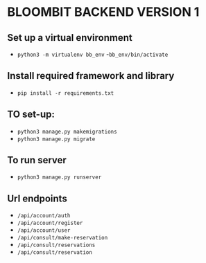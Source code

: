 # BLOOMBIT BACKEND VERSION 1

## Set up a virtual environment
 - ```python3 -m virtualenv bb_env```
 -```bb_env/bin/activate```

## Install required framework and library
 - ```pip install -r requirements.txt```

## TO set-up:
 - ```python3 manage.py makemigrations```
 - ```python3 manage.py migrate```

## To run server
 - ```python3 manage.py runserver```


## Url endpoints
 - ```/api/account/auth```
 - ```/api/account/register```
 - ```/api/account/user```
 - ```/api/consult/make-reservation```
 - ```/api/consult/reservations```
 - ```/api/consult/reservation```
